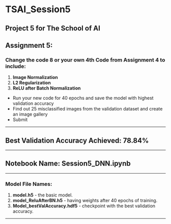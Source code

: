 # TSAI_Session5

Project 5 for The School of AI
---------------------------------------------------------------------------------------
## **Assignment 5:**

### Change the code 8 or your own 4th Code from Assignment 4 to include:
1. **Image Normalization**
2. **L2 Regularization**
3. **ReLU after Batch Normalization**

* Run your new code for 40 epochs and save the model with highest validation accuracy
* Find out 25 misclassified images from the validation dataset and create an image gallery
* Submit
---------------------------------------------------------------------------------------
## Best Validation Accuracy Achieved: 78.84%
--------------------------------------------------------------------------------------
## Notebook Name: Session5_DNN.ipynb
--------------------------------------------------------------------------------------
### Model File Names:
1. **model.h5** - the basic model.
2. **model_ReluAfterBN.h5** - having weights after 40 epochs of training.
3. **Model_bestValAccuracy.hdf5** - checkpoint with the best validation accuracy.
---------------------------------------------------------------------------------------